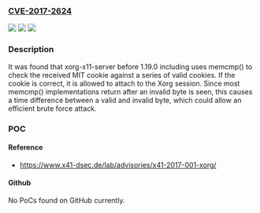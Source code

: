 ### [CVE-2017-2624](https://cve.mitre.org/cgi-bin/cvename.cgi?name=CVE-2017-2624)
![](https://img.shields.io/static/v1?label=Product&message=xorg-x11-server&color=blue)
![](https://img.shields.io/static/v1?label=Version&message=n%2Fa&color=blue)
![](https://img.shields.io/static/v1?label=Vulnerability&message=CWE-385&color=brighgreen)

### Description

It was found that xorg-x11-server before 1.19.0 including uses memcmp() to check the received MIT cookie against a series of valid cookies. If the cookie is correct, it is allowed to attach to the Xorg session. Since most memcmp() implementations return after an invalid byte is seen, this causes a time difference between a valid and invalid byte, which could allow an efficient brute force attack.

### POC

#### Reference
- https://www.x41-dsec.de/lab/advisories/x41-2017-001-xorg/

#### Github
No PoCs found on GitHub currently.

